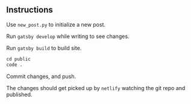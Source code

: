## Instructions

Use `new_post.py` to initialize a new post.

Run `gatsby develop` while writing to see changes. 

Run `gatsby build` to build site.

```txt
cd public
code .
```

Commit changes, and push.

The changes should get picked up by `netlify` watching the git repo and published.